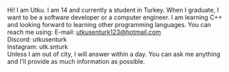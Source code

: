 Hi! I am Utku.
I am 14 and currently a student in Turkey. 
When I graduate, I want to be a software developer or a computer engineer.
I am learning C++ and looking forward to learning other programming languages.
You can reach me using:
E-mail: utkusenturk123@hotmail.com    
Discord: utkusenturk      
Instagram: utk.snturk      
Unless I am out of city, I will answer within a day.
You can ask me anything and I'll provide as much information as possible.
